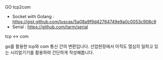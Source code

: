 GO tcp2com

- Socket with Golang : https://gist.github.com/luscas/5a08a9f9d42764749e9a0c0053c908c9
- Serial : https://github.com/tarm/serial

tcp <-> com

go를 활용한 tcp와 com 통신 간의 변환입니다.
산업현장에서 아직도 열심히 일하고 있는 시리얼기기를 활용하여 간단하게 작성해봅니다.
